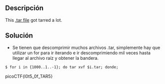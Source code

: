 ## Descripción
This [.tar file](https://jupiter.challenges.picoctf.org/static/52084b5ad360b25f9af83933114324e0/1000.tar) got tarred a lot.

## Solución
- Se tienen que descomprimir muchos archivos .tar, simplemente hay que utilizar un for para ir iterando e ir descomprimiendo mil veces hasta llegar al archivo raíz y obtener la bandera.

```
$ for i in {1000..1..-1}; do tar xvf $i.tar; donde;
```

picoCTF{l0t5_0f_TAR5}
